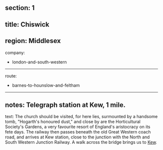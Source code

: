 section: 1
----
title: Chiswick
----
region: Middlesex
----
company:
- london-and-south-western
----
route:
- barnes-to-hounslow-and-feltham
----
notes: Telegraph station at Kew, 1 mile.
----
text: The church should be visited, for here lies, surmounted by a handsome tomb, "Hogarth's honoured dust," and close by are the Horticultural Society's Gardens, a very favourite resort of England's aristocracy on its fete days. The railway then passes beneath the old Great Western coach road, and arrives at Kew station, close to the junction with the North and South Western Junction Railway. A walk across the bridge brings us to [Kew](/stations/kew).
